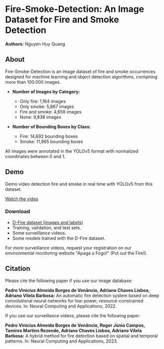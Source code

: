 # Fire-Smoke-Detection: An Image Dataset for Fire and Smoke Detection

**Authors:** Nguyen Huy Quang

## About

Fire-Smoke-Detection is an image dataset of fire and smoke occurrences designed for machine learning and object detection algorithms, containing more than
100.000 images.

- **Number of Images by Category:**

  - Only fire: 1,164 images
  - Only smoke: 5,867 images
  - Fire and smoke: 4,658 images
  - None: 9,838 images

- **Number of Bounding Boxes by Class:**

  - Fire: 14,692 bounding boxes
  - Smoke: 11,865 bounding boxes

All images were annotated in the YOLOv5 format with normalized coordinates between 0 and 1.

## Demo

Demo video detection fire and smoke in real time with YOLOv5 from this dataset.

[Watch the video](https://www.youtube.com/watch?v=BP7G_zsJhYc&feature=youtu.be)

### Download

- [D-Fire dataset (images and labels)](link_to_dataset)
- Training, validation, and test sets.
- Some surveillance videos.
- Some models trained with the D-Fire dataset.

For more surveillance videos, request your registration on our environmental monitoring website "Apaga o Fogo!" (Put out the Fire!).

## Citation

Please cite the following paper if you use our image database:

**Pedro Vinícius Almeida Borges de Venâncio, Adriano Chaves Lisboa, Adriano Vilela Barbosa:** An automatic fire detection system based on deep convolutional neural networks for low-power, resource-constrained devices. In: Neural Computing and Applications, 2022.

If you use our surveillance videos, please cite the following paper:

**Pedro Vinícius Almeida Borges de Venâncio, Roger Júnio Campos, Tamires Martins Rezende, Adriano Chaves Lisboa, Adriano Vilela Barbosa:** A hybrid method for fire detection based on spatial and temporal patterns. In: Neural Computing and Applications, 2023.
